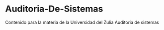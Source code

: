 # Auditoria-De-Sistemas
Contenido para la materia de la Universidad del Zulia Auditoria de sistemas

